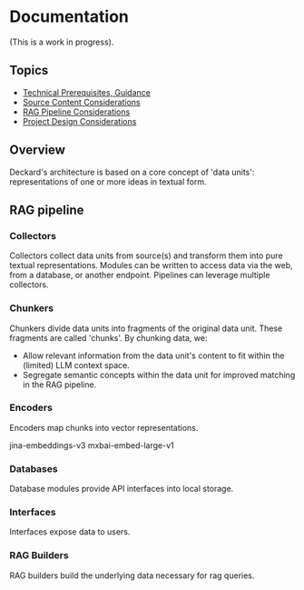 # Documentation
(This is a work in progress).

## Topics
* [Technical Prerequisites, Guidance](./TECHNICAL_PREREQUISITE_GUIDANCE.md "Technical Prerequisites, Guidance")
* [Source Content Considerations](./CONTENT_CONSIDERATIONS.md "Source Content Considerations")
* [RAG Pipeline Considerations](./RAG.md "RAG Pipeline Considerations")
* [Project Design Considerations](./PROJECT_DESIGN_CONSIDERATIONS.md "Project Design Considerations")

## Overview
Deckard's architecture is based on a core concept of 'data units': representations of one or more ideas in textual form.

## RAG pipeline
### Collectors
Collectors collect data units from source(s) and transform them into pure textual representations. Modules can be written to access data via the web, from a database, or another endpoint. Pipelines can leverage multiple collectors.

### Chunkers
Chunkers divide data units into fragments of the original data unit. These fragments are called 'chunks'. By chunking data, we:

* Allow relevant information from the data unit's content to fit within the (limited) LLM context space.
* Segregate semantic concepts within the data unit for improved matching in the RAG pipeline.

### Encoders
Encoders map chunks into vector representations.

jina-embeddings-v3
mxbai-embed-large-v1


### Databases
Database modules provide API interfaces into local storage.

### Interfaces
Interfaces expose data to users.

### RAG Builders
RAG builders build the underlying data necessary for rag queries.

